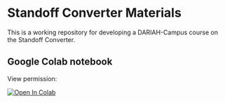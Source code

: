 # Standoff Converter Materials

This is a working repository for developing a DARIAH-Campus course on the Standoff Converter.

## Google Colab notebook
View permission:

[![Open In Colab](https://colab.research.google.com/assets/colab-badge.svg)](https://colab.research.google.com/drive/1tL2xWcdZgLXPcNmcmaU8Fr6xh8OkRz9h?usp=sharing)

